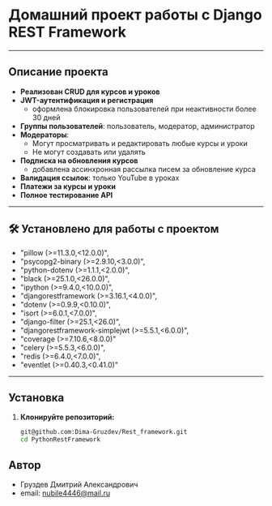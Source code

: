 # Домашний проект работы с  Django REST Framework

---

##  Описание проекта

- **Реализован CRUD для курсов и уроков**
- **JWT-аутентификация и регистрация**
    - оформлена блокировка пользователей при неактивности более 30 дней
- **Группы пользователей**: пользователь, модератор, администратор
- **Модераторы**:
  - Могут просматривать и редактировать любые курсы и уроки
  - Не могут создавать или удалять
- **Подписка на обновления курсов**
    - добавлена ассинхронная рассылка писем за обновление курса 
- **Валидация ссылок**: только YouTube в уроках
- **Платежи за курсы и уроки**
- **Полное тестирование API**

---

## 🛠 Установлено для работы с проектом

- "pillow (>=11.3.0,<12.0.0)",
- "psycopg2-binary (>=2.9.10,<3.0.0)",
- "python-dotenv (>=1.1.1,<2.0.0)",
- "black (>=25.1.0,<26.0.0)",
- "ipython (>=9.4.0,<10.0.0)",
- "djangorestframework (>=3.16.1,<4.0.0)",
- "dotenv (>=0.9.9,<0.10.0)",
- "isort (>=6.0.1,<7.0.0)",
- "django-filter (>=25.1,<26.0)",
- "djangorestframework-simplejwt (>=5.5.1,<6.0.0)",
- "coverage (>=7.10.6,<8.0.0)"
- "celery (>=5.5.3,<6.0.0)",
- "redis (>=6.4.0,<7.0.0)",
- "eventlet (>=0.40.3,<0.41.0)"

---

##  Установка

1. **Клонируйте репозиторий:**
   ```bash
   git@github.com:Dima-Gruzdev/Rest_framework.git
   cd PythonRestFramework
## Автор

- Груздев Дмитрий Александрович
- email: nubile4446@mail.ru